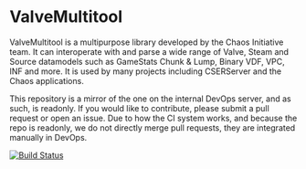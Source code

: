 # ValveMultitool

ValveMultitool is a multipurpose library developed by the Chaos Initiative team. It can interoperate with and parse a wide range of Valve, Steam and Source datamodels such as GameStats Chunk & Lump, Binary VDF, VPC, INF and more. It is used by many projects including CSERServer and the Chaos applications.

This repository is a mirror of the one on the internal DevOps server, and as such, is readonly. If you would like to contribute, please submit a pull request or open an issue. Due to how the CI system works, and because the repo is readonly, we do not directly merge pull requests, they are integrated manually in DevOps.

[![Build Status](https://heliosado01.helios.tower.local/DefaultCollection/ValveMultitool/_apis/build/status/ValveMultitool-.NET%20Desktop-CI)](https://heliosado01.helios.tower.local/DefaultCollection/ValveMultitool/_build/latest?definitionId=3)